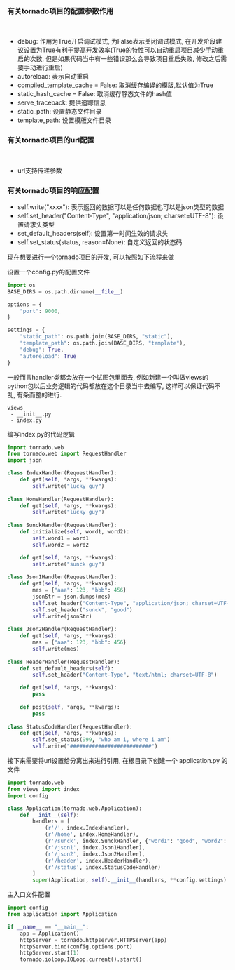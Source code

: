 
### 有关tornado项目的配置参数作用

<br/>

* debug: 作用为True开启调试模式, 为False表示关闭调试模式, 在开发阶段建议设置为True有利于提高开发效率(True的特性可以自动重启项目减少手动重启的次数, 但是如果代码当中有一些错误那么会导致项目重启失败, 修改之后需要手动进行重启)
* autoreload: 表示自动重启
* compiled_template_cache = False: 取消缓存编译的模版,默认值为True
* static_hash_cache = False: 取消缓存静态文件的hash值
* serve_traceback: 提供追踪信息
* static_path: 设置静态文件目录
* template_path: 设置模版文件目录

### 有关tornado项目的url配置

<br/>

* url支持传递参数

### 有关tornado项目的响应配置

* self.write("xxxx"): 表示返回的数据可以是任何数据也可以是json类型的数据
* self.set_header("Content-Type", "application/json; charset=UTF-8"): 设置请求头类型
* set_default_headers(self): 设置第一时间生效的请求头
* self.set_status(status, reason=None): 自定义返回的状态码

现在想要进行一个tornado项目的开发, 可以按照如下流程来做

设置一个config.py的配置文件
```config.py
import os
BASE_DIRS = os.path.dirname(__file__)

options = {
    "port": 9000,
}

settings = {
    "static_path": os.path.join(BASE_DIRS, "static"),
    "template_path": os.path.join(BASE_DIRS, "template"),
    "debug": True,
    "autoreload": True
}
```

一般而言handler类都会放在一个试图包里面去, 例如新建一个叫做views的python包以后业务逻辑的代码都放在这个目录当中去编写, 这样可以保证代码不乱, 有条而整的进行.

```package
views
 - __init__.py
 - index.py
```

编写index.py的代码逻辑

```python
import tornado.web
from tornado.web import RequestHandler
import json

class IndexHandler(RequestHandler):
    def get(self, *args, **kwargs):
        self.write("lucky guy")
        
class HomeHandler(RequestHandler):
    def get(self, *args, **kwargs):
        self.write("lucky guy")
        
class SunckHandler(RequestHandler):
    def initialize(self, word1, word2):
        self.word1 = word1
        self.word2 = word2

    def get(self, *args, **kwargs):
        self.write("sunck guy")
        
class Json1Handler(RequestHandler):
    def get(self, *args, **kwargs):
        mes = {"aaa": 123, "bbb": 456}
        jsonStr = json.dumps(mes)
        self.set_header("Content-Type", "application/json; charset=UTF-8")
        self.set_header("sunck", "good")
        self.write(jsonStr)
        
class Json2Handler(RequestHandler):
    def get(self, *args, **kwargs):
        mes = {"aaa": 123, "bbb": 456}
        self.write(mes)
        
class HeaderHandler(RequestHandler):
    def set_default_headers(self):
        self.set_header("Content-Type", "text/html; charset=UTF-8")

    def get(self, *args, **kwargs):
        pass
        
    def post(self, *args, **kwargs):
        pass
        
class StatusCodeHandler(RequestHandler):
    def get(self, *args, **kwargs):
        self.set_status(999, "who am i, where i am")
        self.write("##########################")
```


接下来需要将url设置给分离出来进行引用, 在根目录下创建一个 application.py 的文件
```python
import tornado.web
from views import index
import config

class Application(tornado.web.Application):
    def __init__(self):
        handlers = [
            (r'/', index.IndexHandler),
            (r'/home', index.HomeHandler),
            (r'/sunck', index.SunckHandler, {"word1": "good", "word2": "nice"}),
            (r'/json1', index.Json1Handler),
            (r'/json2', index.Json2Handler),
            (r'/header', index.HeaderHandler),
            (r'/status', index.StatusCodeHandler)
        ]
        super(Application, self).__init__(handlers, **config.settings)
```

主入口文件配置
```python
import config
from application import Application

if __name__ == "__main__":
    app = Application()
    httpServer = tornado.httpserver.HTTPServer(app)
    httpServer.bind(config.options.port)
    httpServer.start(1)
    tornado.ioloop.IOLoop.current().start()
```
